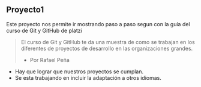 ## Proyecto1
Este proyecto nos permite ir mostrando paso a paso segun con la guía del curso de Git y GitHub de platzi
> El curso de Git y GitHub te da una muestra de como se trabajan en los diferentes de proyectos de desarrollo en las organizaciones grandes.
>- Por Rafael Peña

* Hay que lograr que nuestros proyectos se cumplan.
* Se esta trabajando en incluir la adaptación a otros idiomas.